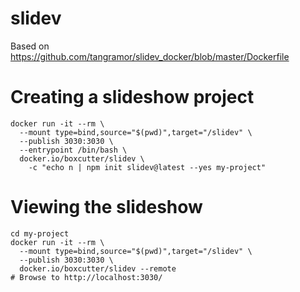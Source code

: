 # slidev

Based on https://github.com/tangramor/slidev_docker/blob/master/Dockerfile

# Creating a slideshow project

```
docker run -it --rm \
  --mount type=bind,source="$(pwd)",target="/slidev" \
  --publish 3030:3030 \
  --entrypoint /bin/bash \
  docker.io/boxcutter/slidev \
    -c "echo n | npm init slidev@latest --yes my-project"
```

# Viewing the slideshow

```
cd my-project
docker run -it --rm \
  --mount type=bind,source="$(pwd)",target="/slidev" \
  --publish 3030:3030 \
  docker.io/boxcutter/slidev --remote
# Browse to http://localhost:3030/
```
